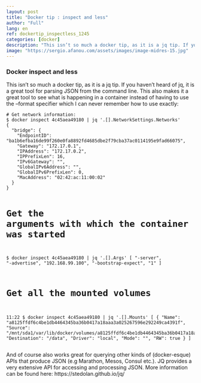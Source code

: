 ```yaml
---
layout: post
title: "Docker tip : inspect and less"
author: "Full"
lang: en
ref: dockertip_inspectless_1245
categories: [docker]
description: "This isn’t so much a docker tip, as it is a jq tip. If you haven’t heard of jq, it is a great tool for parsing JSON from the command line. This also makes it a great tool to see what is happening in a container instead of having to use the –format specifier which I can never remember how to use exactly"
image: "https://sergio.afanou.com/assets/images/image-midres-15.jpg"
---
```


<h3>Docker inspect and less</h3>

<p>This isn’t so much a docker tip, as it is a jq tip. If you haven’t heard of jq, it is a great tool for parsing JSON from the command line. This also makes it a great tool to see what is happening in a container instead of having to use the –format specifier which I can never remember how to use exactly:</p>

<div class="highlighter-rouge"><div class="highlight"><pre class="highlight"><code># Get network information:
$ docker inspect 4c45aea49180 | jq '.[].NetworkSettings.Networks'
{
  "bridge": {
    "EndpointID": "ba1b6efba16de99f260e0fa8892fd4685dbe2f79cba37ac0114195e9fad66075",
    "Gateway": "172.17.0.1",
    "IPAddress": "172.17.0.2",
    "IPPrefixLen": 16,
    "IPv6Gateway": "",
    "GlobalIPv6Address": "",
    "GlobalIPv6PrefixLen": 0,
    "MacAddress": "02:42:ac:11:00:02"
  }
}

# Get the arguments with which the container was started

$ docker inspect 4c45aea49180 | jq '.[].Args'
[
"-server",
"-advertise",
"192.168.99.100",
"-bootstrap-expect",
"1"
]

# Get all the mounted volumes

11:22 $ docker inspect 4c45aea49180 | jq '.[].Mounts'
[
{
"Name": "a8125ffdf6c4be1db4464345ba36b0417a18aaa3a025267596e292249ca4391f",
"Source": "/mnt/sda1/var/lib/docker/volumes/a8125ffdf6c4be1db4464345ba36b0417a18aaa3a025267596e292249ca4391f/_data",
"Destination": "/data",
"Driver": "local",
"Mode": "",
"RW": true
}
]
</code></pre></div></div>

<p>And of course also works great for querying other kinds of (docker-esque) APIs that produce JSON (e.g Marathon, Mesos, Consul etc.). JQ provides a very extensive API for accessing and processing JSON. More information can be found here: https://stedolan.github.io/jq/</p>
